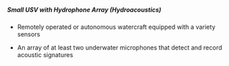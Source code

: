 ##### **Small USV with Hydrophone Array (Hydroacoustics)**

- Remotely operated or autonomous watercraft equipped with a variety sensors

- An array of at least two underwater microphones that detect and record acoustic signatures 

